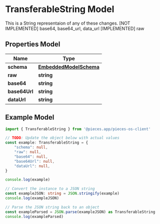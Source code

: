 
# TransferableString Model

This is a String representaion of any of these changes.  [NOT IMPLEMENTED] base64, base64_url, data_url [IMPLEMENTED] raw

## Properties Model

Name | Type
------------ | -------------
**schema** | [**EmbeddedModelSchema**](EmbeddedModelSchema)
**raw** | **string**
**base64** | **string**
**base64Url** | **string**
**dataUrl** | **string**

## Example Model

```typescript
import { TransferableString } from '@pieces.app/pieces-os-client'

// TODO: Update the object below with actual values
const example: TransferableString = {
    "schema": null,
    "raw": null,
    "base64": null,
    "base64Url": null,
    "dataUrl": null,
}

console.log(example)

// Convert the instance to a JSON string
const exampleJSON: string = JSON.stringify(example)
console.log(exampleJSON)

// Parse the JSON string back to an object
const exampleParsed = JSON.parse(exampleJSON) as TransferableString
console.log(exampleParsed)
```


